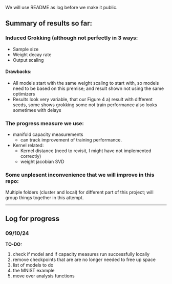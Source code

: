 We will use README as log before we make it public.

## Summary of results so far:

### Induced Grokking (although not perfectly in 3 ways:

- Sample size
- Weight decay rate
- Output scaling 

#### Drawbacks: 
- All models start with the same weight scaling to start with, so models need to be based on this premise; and result shown not using the same optimizers
- Results look very variable, that our Figure 4 a) result with different seeds, some shows grokking some not
train performance also looks sometimes with delays 

### The progress measure we use:
- manifold capacity measurements
    - can track improvement of training performance.
- Kernel related:
    - Kernel distance (need to revisit, I might have not implemented correctly)
    - weight jacobian SVD

### Some unplesent inconvenience that we will improve in this repo:
Multiple folders (cluster and local) for different part of this project; will group things together in this attempt.

***

## Log for progress

### 09/10/24

**TO-DO:**
1. check if model and if capacity measures run successfully locally
2. remove checkpoints that are are no longer needed to free up space
3. list of models to do
4. the MNIST example
5. move over analysis functions